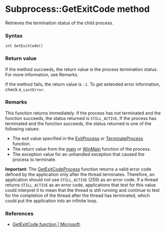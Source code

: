 # Subprocess::GetExitCode method

Retrieves the termination status of the child process.




### Syntax

```
int GetExitCode()
```




### Return value

If the method succeeds, the return value is the process termination status. For more information, see Remarks.

If the method fails, the return value is `-1`. To get extended error information, check `A_LastError`.




### Remarks

This function returns immediately. If the process has not terminated and the function succeeds, the status returned is `STILL_ACTIVE`. If the process has terminated and the function succeeds, the status returned is one of the following values:

- The exit value specified in the [ExitProcess](https://docs.microsoft.com/en-us/windows/desktop/api/processthreadsapi/nf-processthreadsapi-exitprocess) or [TerminateProcess](https://docs.microsoft.com/en-us/windows/desktop/api/processthreadsapi/nf-processthreadsapi-terminateprocess) function.
- The return value from the [main](https://docs.microsoft.com/en-us/cpp/cpp/main-program-startup?view=vs-2019) or [WinMain](https://docs.microsoft.com/en-us/windows/desktop/api/winbase/nf-winbase-winmain) function of the process.
- The exception value for an unhandled exception that caused the process to terminate.

**Important**: The [GetExitCodeProcess](https://docs.microsoft.com/en-us/windows/desktop/api/processthreadsapi/nf-processthreadsapi-getexitcodeprocess) function returns a valid error code defined by the application only after the thread terminates. Therefore, an application should not use `STILL_ACTIVE` (259) as an error code. If a thread returns `STILL_ACTIVE` as an error code, applications that test for this value could interpret it to mean that the thread is still running and continue to test for the completion of the thread after the thread has terminated, which could put the application into an infinite loop.




### References

- [GetExitCode function | Microsoft](https://docs.microsoft.com/en-us/windows/desktop/api/processthreadsapi/nf-processthreadsapi-getexitcodeprocess).
